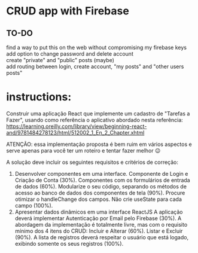 # CRUD app with Firebase
## TO-DO
find a way to put this on the web without compromising my firebase keys  
add option to change password and delete account  
create "private" and "public" posts (maybe)  
add routing between login, create account, "my posts" and "other users posts"  


# instructions:
Construir uma aplicação React que implemente um cadastro de "Tarefas a Fazer", 
usando como referência o aplicativo abordado nesta referência: 
https://learning.oreilly.com/library/view/beginning-react-and/9781484278123/html/512002_1_En_2_Chapter.xhtml

ATENÇÃO: essa implementação proposta é bem ruim em vários 
aspectos e serve apenas para você ter um roteiro e tentar fazer melhor 😉

A solução deve incluir os seguintes requisitos e critérios de correção:

1. Desenvolver componentes em uma interface.
Componente de Login e Criação de Conta (30%).
Componentes com os formulários de entrada de dados (60%).
Modularize o seu código, separando os métodos de acesso ao banco de dados dos componentes de tela (90%).
Procure otimizar o handleChange dos campos. Não crie useState para cada campo (100%).
2. Apresentar dados dinâmicos em uma interface ReactJS
A aplicação deverá implementar Autenticação por Email pelo Firebase (30%).
A abordagem da implementação é totalmente livre, mas com o requisito mínimo dos 4 itens do CRUD:
Incluir e Alterar (60%).
Listar e Excluir (90%).
A lista de registros deverá respeitar o usuário que está logado, exibindo somente os seus registros (100%).
